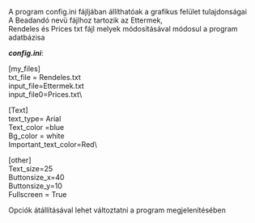 A program config.ini fájljában állíthatóak a grafikus felület tulajdonságai \
A Beadandó nevü fájlhoz tartozik az Ettermek,\
Rendeles és Prices txt fájl melyek módosításával módosul a program adatbázisa

***config.ini***:


[my_files]\
txt_file = Rendeles.txt\
input_file=Ettermek.txt\
input_file0=Prices.txt\

[Text]\
text_type= Arial\
Text_color =blue\
Bg_color = white\
Important_text_color=Red\

[other]\
Text_size=25\
Buttonsize_x=40\
Buttonsize_y=10\
Fullscreen = True

Opciók átállításával lehet változtatni a program megjelenítésében